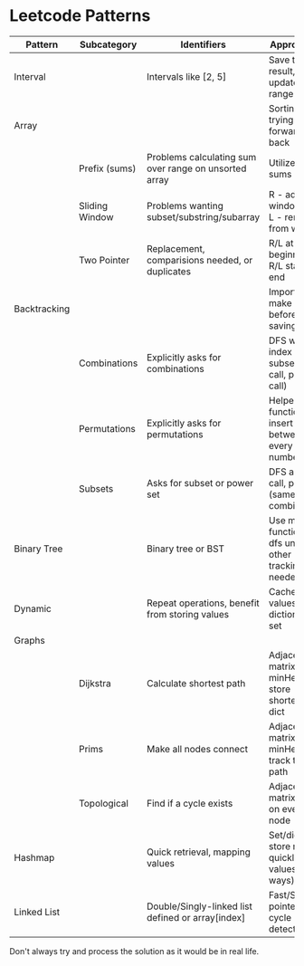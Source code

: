 # Leetcode Patterns


| Pattern      | Subcategory    | Identifiers                                           | Approaches                                              | Visualization                                |
|--------------|----------------|-------------------------------------------------------|---------------------------------------------------------|----------------------------------------------|
| Interval     |                | Intervals like [2, 5]                                 | Save to result, then update range                       | Draw number line representation of intervals |
| Array        |                |                                                       | Sorting, trying forward and back                        |                                              |
|              | Prefix (sums)  | Problems calculating sum over range on unsorted array | Utilize prefix sums                                     | Diagram with prefix sum arrays               |
|              | Sliding Window | Problems wanting subset/substring/subarray            | R - add to window and L - remove from window            | Move L and R over array                      |
|              | Two Pointer    | Replacement, comparisions needed, or duplicates       | R/L at beginning, R/L start and end                     | Draw array and step through scenarios        |
| Backtracking |                |                                                       | Important to make .copy() before saving                 |                                              |
|              | Combinations   | Explicitly asks for combinations                      | DFS with index and subset (add, call, pop(), call)      | Draw tree of possibilities                   |
|              | Permutations   | Explicitly asks for permutations                      | Helper function, insert between every number            | Draw inserting between numbers               |
|              | Subsets        | Asks for subset or power set                          | DFS append, call, pop, call (same as combination)       | Draw tree of possiblities                    |
| Binary Tree  |                | Binary tree or BST                                    | Use main function for dfs unless other tracking needed  | Draw binary tree (left, operation, right)    |
| Dynamic      |                | Repeat operations, benefit from storing values        | Cache values in dictionary or set                       | Draw problem with supporting cache           |
| Graphs       |                |                                                       |                                                         |                                              |
|              | Dijkstra       | Calculate shortest path                               | Adjacency matrix, with minHeap - store shortest in dict | Draw graph and heap                          |
|              | Prims          | Make all nodes connect                                | Adjacency matrix, minHeap - track total path            | Draw graph and heap                          |
|              | Topological    | Find if a cycle exists                                | Adjacency matrix, dfs on every node                     | Draw graph                                   |
| Hashmap      |                | Quick retrieval, mapping values                       | Set/dict to store read quickly (map values two ways)    | Draw what you would store/map                |
| Linked List  |                | Double/Singly-linked list defined or array[index]     | Fast/Slow pointers for cycle detection                  | Draw list and pointer movement               |



Don't always try and process the solution as it would be in real life.
